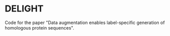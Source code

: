 # DELIGHT
Code for the paper "Data augmentation enables label-specific generation of homologous protein sequences".
